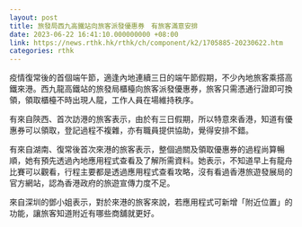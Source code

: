 ```yaml
---
layout: post
title: 旅發局西九高鐵站向旅客派發優惠券　有旅客滿意安排
date: 2023-06-22 16:41:10.000000000 +08:00
link: https://news.rthk.hk/rthk/ch/component/k2/1705885-20230622.htm
categories: rthk
---
```


疫情復常後的首個端午節，適逢內地連續三日的端午節假期，不少內地旅客乘搭高鐵來港。西九龍高鐵站的旅發局櫃檯向旅客派發優惠券，旅客只需憑通行證即可換領，領取櫃檯不時出現人龍，工作人員在場維持秩序。

有來自陝西、首次訪港的旅客表示，由於有三日假期，所以特意來香港，知道有優惠券可以領取，登記過程不複雜，亦有職員提供協助，覺得安排不錯。

有來自湖南、復常後首次來港的旅客表示，整個過關及領取優惠券的過程尚算暢順，她有預先透過內地應用程式查看及了解所需資料。她表示，不知道早上有龍舟比賽可以觀看，行程主要都是透過應用程式查看攻略，沒有看過香港旅遊發展局的官方網站，認為香港政府的旅遊宣傳力度不足。

來自深圳的鄧小姐表示，對於來港的旅客來說，若應用程式可新增「附近位置」的功能，讓旅客知道附近有哪些商舖就更好。

